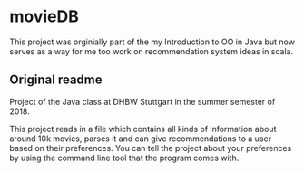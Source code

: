 # movieDB

This project was orginially part of the my Introduction to OO in Java but now serves as a way for me too work on recommendation system ideas in scala.

## Original readme
Project of the Java class at DHBW Stuttgart in the summer semester of 2018.

This project reads in a file which contains all kinds of information about around 10k movies, parses it and can give recommendations to a user based on their preferences.
You can tell the project about your preferences by using the command line tool that the program comes with.
